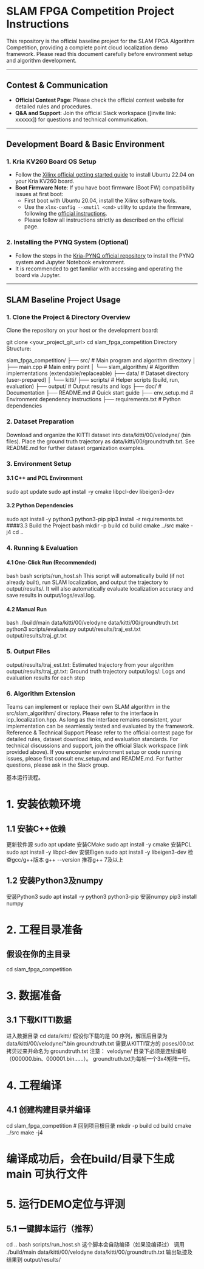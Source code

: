 # SLAM FPGA Competition Project Instructions

This repository is the official baseline project for the SLAM FPGA Algorithm Competition, providing a complete point cloud localization demo framework. Please read this document carefully before environment setup and algorithm development.

---

## Contest & Communication

- **Official Contest Page**: Please check the official contest website for detailed rules and procedures.
- **Q&A and Support**: Join the official Slack workspace ([invite link: xxxxxx]) for questions and technical communication.

---

## Development Board & Basic Environment

### 1. Kria KV260 Board OS Setup

- Follow the [Xilinx official getting started guide](https://www.xilinx.com/products/som/kria/kv260-vision-starter-kit/kv260-getting-started/getting-started.html) to install Ubuntu 22.04 on your Kria KV260 board.
- **Boot Firmware Note**: If you have boot firmware (Boot FW) compatibility issues at first boot:
    - First boot with Ubuntu 20.04, install the Xilinx software tools.
    - Use the `xlnx-config --xmutil <cmd>` utility to update the firmware, following the [official instructions](https://xilinx-wiki.atlassian.net/wiki/spaces/A/pages/1641152513/Kria+K26+SOM#Boot-FW-update-with-xmutil).
    - Please follow all instructions strictly as described on the official page.

### 2. Installing the PYNQ System (Optional)

- Follow the steps in the [Kria-PYNQ official repository](https://github.com/Xilinx/Kria-PYNQ) to install the PYNQ system and Jupyter Notebook environment.
- It is recommended to get familiar with accessing and operating the board via Jupyter.

---

## SLAM Baseline Project Usage

### 1. Clone the Project & Directory Overview

Clone the repository on your host or the development board:

git clone <your_project_git_url>
cd slam_fpga_competition
Directory Structure:

slam_fpga_competition/
├── src/                 # Main program and algorithm directory
│   ├── main.cpp         # Main entry point
│   └── slam_algorithm/  # Algorithm implementations (extendable/replaceable)
├── data/                # Dataset directory (user-prepared)
│   └── kitti/
├── scripts/             # Helper scripts (build, run, evaluation)
├── output/              # Output results and logs
├── doc/                 # Documentation
├── README.md            # Quick start guide
├── env_setup.md         # Environment dependency instructions
├── requirements.txt     # Python dependencies

### 2. Dataset Preparation
Download and organize the KITTI dataset into data/kitti/00/velodyne/ (bin files).
Place the ground truth trajectory as data/kitti/00/groundtruth.txt.
See README.md for further dataset organization examples.

### 3. Environment Setup
#### 3.1 C++ and PCL Environment
sudo apt update
sudo apt install -y cmake libpcl-dev libeigen3-dev
#### 3.2 Python Dependencies
sudo apt install -y python3 python3-pip
pip3 install -r requirements.txt
####3.3 Build the Project
bash
mkdir -p build
cd build
cmake ../src
make -j4
cd ..
### 4. Running & Evaluation
#### 4.1 One-Click Run (Recommended)
bash
bash scripts/run_host.sh
This script will automatically build (if not already built), run SLAM localization, and output the trajectory to output/results/.
It will also automatically evaluate localization accuracy and save results in output/logs/eval.log.
#### 4.2 Manual Run
bash
./build/main data/kitti/00/velodyne data/kitti/00/groundtruth.txt
python3 scripts/evaluate.py output/results/traj_est.txt output/results/traj_gt.txt
### 5. Output Files
output/results/traj_est.txt: Estimated trajectory from your algorithm
output/results/traj_gt.txt: Ground truth trajectory
output/logs/: Logs and evaluation results for each step
### 6. Algorithm Extension
Teams can implement or replace their own SLAM algorithm in the src/slam_algorithm/ directory. Please refer to the interface in icp_localization.hpp.
As long as the interface remains consistent, your implementation can be seamlessly tested and evaluated by the framework.
Reference & Technical Support
Please refer to the official contest page for detailed rules, dataset download links, and evaluation standards.
For technical discussions and support, join the official Slack workspace (link provided above).
If you encounter environment setup or code running issues, please first consult env_setup.md and README.md. For further questions, please ask in the Slack group.

基本运行流程。
# 1. 安装依赖环境
## 1.1 安装C++依赖
更新软件源
sudo apt update
安装CMake
sudo apt install -y cmake
安装PCL
sudo apt install -y libpcl-dev
安装Eigen
sudo apt install -y libeigen3-dev
检查gcc/g++版本
g++ --version
推荐g++ 7及以上

## 1.2 安装Python3及numpy
安装Python3
sudo apt install -y python3 python3-pip
安装numpy
pip3 install numpy


# 2. 工程目录准备
## 假设在你的主目录
cd slam_fpga_competition

# 3. 数据准备
## 3.1 下载KITTI数据
进入数据目录
cd data/kitti/
假设你下载的是 00 序列，解压后目录为 data/kitti/00/velodyne/*.bin
groundtruth.txt 需要从KITTI官方的 poses/00.txt 拷贝过来并命名为 groundtruth.txt
注意：
velodyne/ 目录下必须是连续编号（000000.bin、000001.bin……）。
groundtruth.txt为每帧一个3x4矩阵一行。

# 4. 工程编译
## 4.1 创建构建目录并编译
cd slam_fpga_competition   # 回到项目根目录
mkdir -p build
cd build
cmake ../src
make -j4
# 编译成功后，会在build/目录下生成 main 可执行文件
# 5. 运行DEMO定位与评测
## 5.1 一键脚本运行（推荐）
cd ..
bash scripts/run_host.sh
这个脚本会自动编译（如果没编译过）
调用 ./build/main data/kitti/00/velodyne data/kitti/00/groundtruth.txt
输出轨迹及结果到 output/results/
